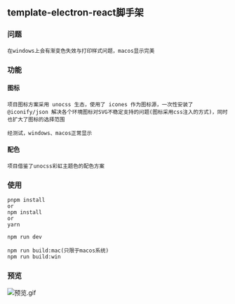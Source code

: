 ## template-electron-react脚手架

### 问题
```
在windows上会有渐变色失效与打印样式问题，macos显示完美
```

### 功能

#### 图标
```
项目图标方案采用 unocss 生态，使用了 icones 作为图标源，一次性安装了 @iconify/json 解决各个环境图标对SVG不稳定支持的问题(图标采用css注入的方式)，同时也扩大了图标的选择范围

经测试，windows、macos正常显示
```

#### 配色
```
项目借鉴了unocss彩虹主题色的配色方案
```

### 使用
```
pnpm install
or
npm install
or
yarn

npm run dev

npm run build:mac(只限于macos系统)
npm run build:win
```

### 预览
![预览.gif](https://files.catbox.moe/12faop.gif)